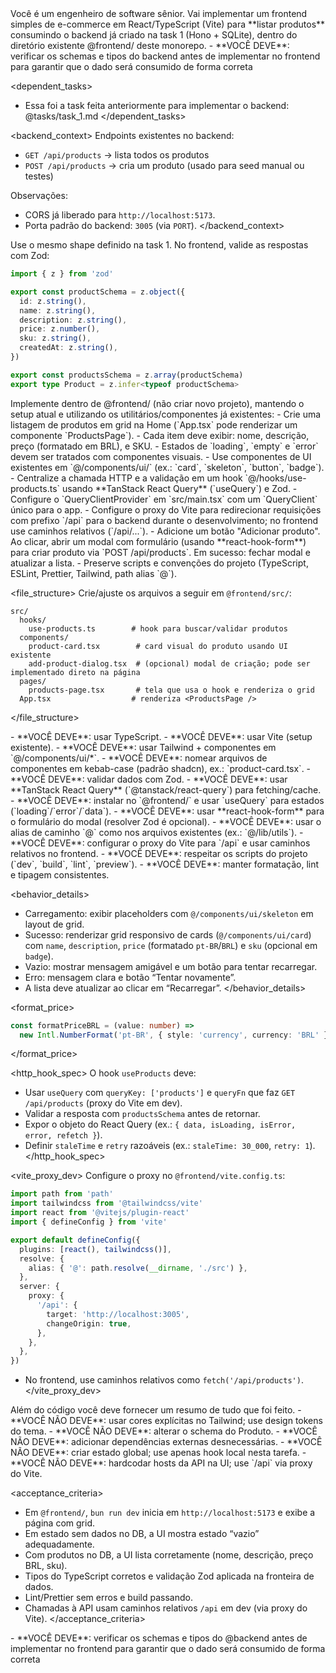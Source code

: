 <role>
Você é um engenheiro de software sênior. Vai implementar um frontend simples de e-commerce em React/TypeScript (Vite) para **listar produtos** consumindo o backend já criado na task 1 (Hono + SQLite), dentro do diretório existente @frontend/ deste monorepo.
</role>

<critical>
- **VOCÊ DEVE**: verificar os schemas e tipos do backend antes de implementar no frontend para garantir que o dado será consumido de forma correta
</critical>

<dependent_tasks>
- Essa foi a task feita anteriormente para implementar o backend: @tasks/task_1.md
</dependent_tasks>

<backend_context>
Endpoints existentes no backend:
- `GET /api/products` → lista todos os produtos
- `POST /api/products` → cria um produto (usado para seed manual ou testes)

Observações:
- CORS já liberado para `http://localhost:5173`.
- Porta padrão do backend: `3005` (via `PORT`).
</backend_context>

<typing>
Use o mesmo shape definido na task 1. No frontend, valide as respostas com Zod:

```ts
import { z } from 'zod'

export const productSchema = z.object({
  id: z.string(),
  name: z.string(),
  description: z.string(),
  price: z.number(),
  sku: z.string(),
  createdAt: z.string(),
})

export const productsSchema = z.array(productSchema)
export type Product = z.infer<typeof productSchema>
```
</typing>

<instructions>
Implemente dentro de @frontend/ (não criar novo projeto), mantendo o setup atual e utilizando os utilitários/componentes já existentes:
- Crie uma listagem de produtos em grid na Home (`App.tsx` pode renderizar um componente `ProductsPage`).
- Cada item deve exibir: nome, descrição, preço (formatado em BRL), e SKU.
- Estados de `loading`, `empty` e `error` devem ser tratados com componentes visuais.
- Use componentes de UI existentes em `@/components/ui/` (ex.: `card`, `skeleton`, `button`, `badge`).
- Centralize a chamada HTTP e a validação em um hook `@/hooks/use-products.ts` usando **TanStack React Query** (`useQuery`) e Zod.
- Configure o `QueryClientProvider` em `src/main.tsx` com um `QueryClient` único para o app.
- Configure o proxy do Vite para redirecionar requisições com prefixo `/api` para o backend durante o desenvolvimento; no frontend use caminhos relativos (`/api/...`).
- Adicione um botão "Adicionar produto". Ao clicar, abrir um modal com formulário (usando **react-hook-form**) para criar produto via `POST /api/products`. Em sucesso: fechar modal e atualizar a lista.
- Preserve scripts e convenções do projeto (TypeScript, ESLint, Prettier, Tailwind, path alias `@`).
</instructions>

<file_structure>
Crie/ajuste os arquivos a seguir em `@frontend/src/`:

```
src/
  hooks/
    use-products.ts        # hook para buscar/validar produtos
  components/
    product-card.tsx        # card visual do produto usando UI existente
    add-product-dialog.tsx  # (opcional) modal de criação; pode ser implementado direto na página
  pages/
    products-page.tsx       # tela que usa o hook e renderiza o grid
  App.tsx                  # renderiza <ProductsPage />
```
</file_structure>

<requirements>
- **VOCÊ DEVE**: usar TypeScript.
- **VOCÊ DEVE**: usar Vite (setup existente).
- **VOCÊ DEVE**: usar Tailwind + componentes em `@/components/ui/*`.
- **VOCÊ DEVE**: nomear arquivos de componentes em kebab-case (padrão shadcn), ex.: `product-card.tsx`.
- **VOCÊ DEVE**: validar dados com Zod.
- **VOCÊ DEVE**: usar **TanStack React Query** (`@tanstack/react-query`) para fetching/cache.
- **VOCÊ DEVE**: instalar no `@frontend/` e usar `useQuery` para estados (`loading`/`error`/`data`).
- **VOCÊ DEVE**: usar **react-hook-form** para o formulário do modal (resolver Zod é opcional).
- **VOCÊ DEVE**: usar o alias de caminho `@` como nos arquivos existentes (ex.: `@/lib/utils`).
- **VOCÊ DEVE**: configurar o proxy do Vite para `/api` e usar caminhos relativos no frontend.
- **VOCÊ DEVE**: respeitar os scripts do projeto (`dev`, `build`, `lint`, `preview`).
- **VOCÊ DEVE**: manter formatação, lint e tipagem consistentes.
</requirements>

<behavior_details>
- Carregamento: exibir placeholders com `@/components/ui/skeleton` em layout de grid.
- Sucesso: renderizar grid responsivo de cards (`@/components/ui/card`) com `name`, `description`, `price` (formatado `pt-BR`/`BRL`) e `sku` (opcional em `badge`).
- Vazio: mostrar mensagem amigável e um botão para tentar recarregar.
- Erro: mensagem clara e botão “Tentar novamente”.
- A lista deve atualizar ao clicar em “Recarregar”.
</behavior_details>

<format_price>
```ts
const formatPriceBRL = (value: number) =>
  new Intl.NumberFormat('pt-BR', { style: 'currency', currency: 'BRL' }).format(value)
```
</format_price>

<http_hook_spec>
O hook `useProducts` deve:
- Usar `useQuery` com `queryKey: ['products']` e `queryFn` que faz `GET /api/products` (proxy do Vite em dev).
- Validar a resposta com `productsSchema` antes de retornar.
- Expor o objeto do React Query (ex.: `{ data, isLoading, isError, error, refetch }`).
- Definir `staleTime` e `retry` razoáveis (ex.: `staleTime: 30_000`, `retry: 1`).
</http_hook_spec>

<vite_proxy_dev>
Configure o proxy no `@frontend/vite.config.ts`:

```ts
import path from 'path'
import tailwindcss from '@tailwindcss/vite'
import react from '@vitejs/plugin-react'
import { defineConfig } from 'vite'

export default defineConfig({
  plugins: [react(), tailwindcss()],
  resolve: {
    alias: { '@': path.resolve(__dirname, './src') },
  },
  server: {
    proxy: {
      '/api': {
        target: 'http://localhost:3005',
        changeOrigin: true,
      },
    },
  },
})
```

- No frontend, use caminhos relativos como `fetch('/api/products')`.
</vite_proxy_dev>

<output>
Além do código você deve fornecer um resumo de tudo que foi feito.
</output>

<constraints>
- **VOCÊ NÃO DEVE**: usar cores explícitas no Tailwind; use design tokens do tema.
- **VOCÊ NÃO DEVE**: alterar o schema do Produto.
- **VOCÊ NÃO DEVE**: adicionar dependências externas desnecessárias.
- **VOCÊ NÃO DEVE**: criar estado global; use apenas hook local nesta tarefa.
- **VOCÊ NÃO DEVE**: hardcodar hosts da API na UI; use `/api` via proxy do Vite.
</constraints>

<acceptance_criteria>
- Em `@frontend/`, `bun run dev` inicia em `http://localhost:5173` e exibe a página com grid.
- Em estado sem dados no DB, a UI mostra estado “vazio” adequadamente.
- Com produtos no DB, a UI lista corretamente (nome, descrição, preço BRL, sku).
- Tipos do TypeScript corretos e validação Zod aplicada na fronteira de dados.
- Lint/Prettier sem erros e build passando.
- Chamadas à API usam caminhos relativos `/api` em dev (via proxy do Vite).
</acceptance_criteria>

<critical>
- **VOCÊ DEVE**: verificar os schemas e tipos do @backend antes de implementar no frontend para garantir que o dado será consumido de forma correta
</critical>